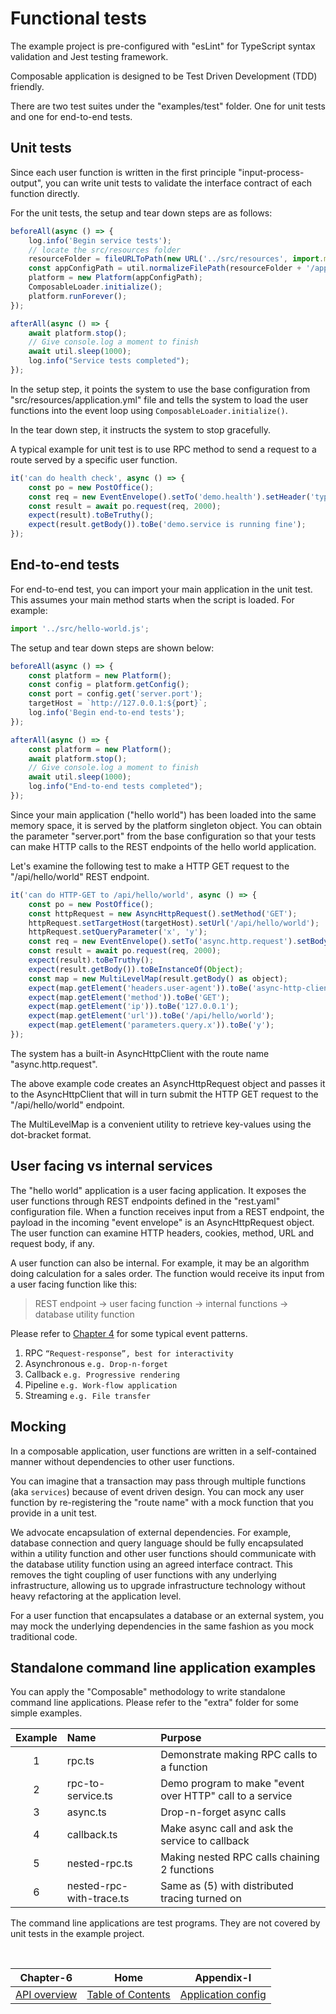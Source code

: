 # Functional tests

The example project is pre-configured with "esLint" for TypeScript syntax validation and Jest testing framework.

Composable application is designed to be Test Driven Development (TDD) friendly.

There are two test suites under the "examples/test" folder. One for unit tests and one for end-to-end tests.

## Unit tests

Since each user function is written in the first principle "input-process-output", you can write unit tests
to validate the interface contract of each function directly.

For the unit tests, the setup and tear down steps are as follows:

```javascript
beforeAll(async () => {
    log.info('Begin service tests');
    // locate the src/resources folder
    resourceFolder = fileURLToPath(new URL('../src/resources', import.meta.url));
    const appConfigPath = util.normalizeFilePath(resourceFolder + '/application.yml');
    platform = new Platform(appConfigPath);
    ComposableLoader.initialize();
    platform.runForever();
});

afterAll(async () => {
    await platform.stop();
    // Give console.log a moment to finish
    await util.sleep(1000);
    log.info("Service tests completed");
});
```

In the setup step, it points the system to use the base configuration from "src/resources/application.yml" file and
tells the system to load the user functions into the event loop using `ComposableLoader.initialize()`.

In the tear down step, it instructs the system to stop gracefully.

A typical example for unit test is to use RPC method to send a request to a route served by a specific user function.

```javascript
it('can do health check', async () => {
    const po = new PostOffice();
    const req = new EventEnvelope().setTo('demo.health').setHeader('type', 'health');
    const result = await po.request(req, 2000);
    expect(result).toBeTruthy();
    expect(result.getBody()).toBe('demo.service is running fine');
});
```

## End-to-end tests

For end-to-end test, you can import your main application in the unit test. This assumes your main method starts
when the script is loaded. For example:

```javascript
import '../src/hello-world.js';
```

The setup and tear down steps are shown below:

```javascript
beforeAll(async () => {
    const platform = new Platform();
    const config = platform.getConfig();
    const port = config.get('server.port');
    targetHost = `http://127.0.0.1:${port}`;
    log.info('Begin end-to-end tests');
}); 

afterAll(async () => {
    const platform = new Platform();
    await platform.stop();
    // Give console.log a moment to finish
    await util.sleep(1000);
    log.info("End-to-end tests completed");
});
```

Since your main application ("hello world") has been loaded into the same memory space, it is served by the
platform singleton object. You can obtain the parameter "server.port" from the base configuration so that 
your tests can make HTTP calls to the REST endpoints of the hello world application.

Let's examine the following test to make a HTTP GET request to the "/api/hello/world" REST endpoint.

```javascript
it('can do HTTP-GET to /api/hello/world', async () => {
    const po = new PostOffice();
    const httpRequest = new AsyncHttpRequest().setMethod('GET');
    httpRequest.setTargetHost(targetHost).setUrl('/api/hello/world');
    httpRequest.setQueryParameter('x', 'y');
    const req = new EventEnvelope().setTo('async.http.request').setBody(httpRequest.toMap());
    const result = await po.request(req, 2000);   
    expect(result).toBeTruthy();
    expect(result.getBody()).toBeInstanceOf(Object);
    const map = new MultiLevelMap(result.getBody() as object);
    expect(map.getElement('headers.user-agent')).toBe('async-http-client');
    expect(map.getElement('method')).toBe('GET');
    expect(map.getElement('ip')).toBe('127.0.0.1');
    expect(map.getElement('url')).toBe('/api/hello/world');
    expect(map.getElement('parameters.query.x')).toBe('y');
}); 
```

The system has a built-in AsyncHttpClient with the route name "async.http.request".

The above example code creates an AsyncHttpRequest object and passes it to the AsyncHttpClient that
will in turn submit the HTTP GET request to the "/api/hello/world" endpoint.

The MultiLevelMap is a convenient utility to retrieve key-values using the dot-bracket format.

## User facing vs internal services

The "hello world" application is a user facing application. It exposes the user functions through REST endpoints
defined in the "rest.yaml" configuration file. When a function receives input from a REST endpoint, the payload
in the incoming "event envelope" is an AsyncHttpRequest object. The user function can examine HTTP headers, 
cookies, method, URL and request body, if any.

A user function can also be internal. For example, it may be an algorithm doing calculation for a sales order.
The function would receive its input from a user facing function like this:

> REST endpoint -> user facing function -> internal functions -> database utility function

Please refer to [Chapter 4](CHAPTER-4.md) for some typical event patterns.

1. RPC `“Request-response”, best for interactivity`
2. Asynchronous `e.g. Drop-n-forget`
3. Callback `e.g. Progressive rendering`
4. Pipeline `e.g. Work-flow application`
5. Streaming `e.g. File transfer`

## Mocking

In a composable application, user functions are written in a self-contained manner without dependencies to other
user functions.

You can imagine that a transaction may pass through multiple functions (aka `services`) because of event
driven design. You can mock any user function by re-registering the "route name" with a mock function that you
provide in a unit test.

We advocate encapsulation of external dependencies. For example, database connection and query language 
should be fully encapsulated within a utility function and other user functions should communicate with the 
database utility function using an agreed interface contract. This removes the tight coupling of user functions
with any underlying infrastructure, allowing us to upgrade infrastructure technology without heavy refactoring 
at the application level.

For a user function that encapsulates a database or an external system, you may mock the underlying dependencies
in the same fashion as you mock traditional code.

## Standalone command line application examples

You can apply the "Composable" methodology to write standalone command line applications. Please refer to the
"extra" folder for some simple examples.

| Example | Name                     | Purpose                                                  |
|:-------:|:-------------------------|:---------------------------------------------------------|
|    1    | rpc.ts                   | Demonstrate making RPC calls to a function               |
|    2    | rpc-to-service.ts        | Demo program to make "event over HTTP" call to a service |
|    3    | async.ts                 | Drop-n-forget async calls                                |
|    4    | callback.ts              | Make async call and ask the service to callback          |
|    5    | nested-rpc.ts            | Making nested RPC calls chaining 2 functions             |
|    6    | nested-rpc-with-trace.ts | Same as (5) with distributed tracing turned on           |

The command line applications are test programs. They are not covered by unit tests in the example project.

<br/>


|          Chapter-6           |                   Home                    |             Appendix-I              |
|:----------------------------:|:-----------------------------------------:|:-----------------------------------:|
| [API overview](CHAPTER-6.md) | [Table of Contents](TABLE-OF-CONTENTS.md) | [Application config](APPENDIX-I.md) |